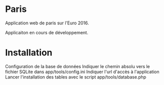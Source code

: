# Paris
Application web de paris sur l'Euro 2016.

Applicaiton en cours de développement.

# Installation
Configuration de la base de données
Indiquer le chemin absolu vers le fichier SQLite dans app/tools/config.ini
Indiquer l'url d'accès à l'application
Lancer l'installation des tables avec le script app/tools/database.php
